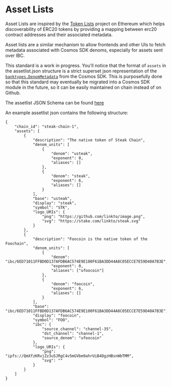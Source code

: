 # Asset Lists

Asset Lists are inspired by the [Token Lists](https://tokenlists.org/) project on Ethereum which helps discoverability of ERC20 tokens by providing a mapping between erc20 contract addresses and their associated metadata.

Asset lists are a similar mechanism to allow frontends and other UIs to fetch metadata associated with Cosmos SDK denoms, especially for assets sent over IBC.

This standard is a work in progress. You'll notice that the format of `assets` in the assetlist.json structure is a strict superset json representation of the [`banktypes.DenomMetadata`](https://docs.cosmos.network/master/architecture/adr-024-coin-metadata.html) from the Cosmos SDK. This is purposefully done so that this standard may eventually be migrated into a Cosmos SDK module in the future, so it can be easily maintained on chain instead of on Github.

The assetlist JSON Schema can be found [here](/assetlist.schema.json)

An example assetlist json contains the following structure:

```
{
    "chain_id": "steak-chain-1",
    "assets": [
        {
            "description": "The native token of Steak Chain",
            "denom_units": [
                {
                    "denom": "usteak",
                    "exponent": 0,
                    "aliases": []
                },
                {
                    "denom": "steak",
                    "exponent": 6,
                    "aliases": []
                }
            ],
            "base": "usteak",
            "display": "steak",
            "symbol": "STK",
            "logo_URIs": {
                "png": "https://github.com/linkto/image.png",
                "svg": "https://stake.com/linkto/steak.svg"
            }
        },
        {
            "description": "Foocoin is the native token of the Foochain",
            "denom_units": [
                {
                    "denom": "ibc/6ED71011FFBD0D137AFDB6AC574E9E100F61BA3DD44A8C05ECCE7E59D40A7B3E",
                    "exponent": 0,
                    "aliases": ["ufoocoin"]
                },
                {
                    "denom": "foocoin",
                    "exponent": 6,
                    "aliases": []
                }
            ],
            "base": "ibc/6ED71011FFBD0D137AFDB6AC574E9E100F61BA3DD44A8C05ECCE7E59D40A7B3E",
            "display": "foocoin",
            "symbol": "FOO",
            "ibc": {
                "source_channel": "channel-35",
                "dst_channel": "channel-1",
                "source_denom": "ufoocoin"
            },
            "logo_URIs": {
                "png": "ipfs://QmXfzKRvjZz3u5JRgC4v5mGVbm9ahrUiB4DgzHBsnWbTMM",
                "svg": ""
            }
        }
    ]
}
```
